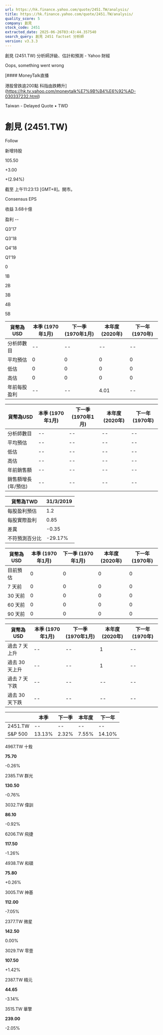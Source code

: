 ```yaml
---
url: https://hk.finance.yahoo.com/quote/2451.TW/analysis/
title: https://hk.finance.yahoo.com/quote/2451.TW/analysis/
quality_score: 5
company: 創見
stock_code: 2451
extracted_date: 2025-06-26T03:43:44.357540
search_query: 創見 2451 factset 分析師
version: v3.3.3
---
```


創見 (2451.TW) 分析師評級、估計和預測 - Yahoo 財經


Oops, something went wrong

 

[#### MoneyTalk直播

港股曾跌逾200點 科指由跌轉升](https://hk.tv.yahoo.com/moneytalk%E7%9B%B4%E6%92%AD-030337232.html)

Taiwan - Delayed Quote • TWD 

# 創見 (2451.TW)

Follow

 

新增持股

105.50

+3.00

+(2.94%)

截至 上午11:23:13 [GMT+8]。開市。

Consensus EPS

收益 3.68十億

盈利 --

Q3'17

Q3'18

Q4'18

Q1'19

0

1B

2B

3B

4B

5B

| 貨幣為USD | 本季 (1970年1月) | 下一季 (1970年1月) | 本年度 (2020年) | 下一年 (1970年) |
| --- | --- | --- | --- | --- |
| 分析師數目 | -- | -- | -- | -- |
| 平均預估 | 0 | 0 | 0 | 0 |
| 低估 | 0 | 0 | 0 | 0 |
| 高估 | 0 | 0 | 0 | 0 |
| 年前每股盈利 | -- | -- | 4.01 | -- |

| 貨幣為USD | 本季 (1970年1月) | 下一季 (1970年1月) | 本年度 (2020年) | 下一年 (1970年) |
| --- | --- | --- | --- | --- |
| 分析師數目 | -- | -- | -- | -- |
| 平均預估 | -- | -- | -- | -- |
| 低估 | -- | -- | -- | -- |
| 高估 | -- | -- | -- | -- |
| 年前銷售額 | -- | -- | -- | -- |
| 銷售額增長 (年/預估) | -- | -- | -- | -- |

| 貨幣為TWD | 31/3/2019 |
| --- | --- |
| 每股盈利預估 | 1.2 |
| 每股實際盈利 | 0.85 |
| 差異 | -0.35 |
| 不符預測百分比 | -29.17% |

| 貨幣為USD | 本季 (1970年1月) | 下一季 (1970年1月) | 本年度 (2020年) | 下一年 (1970年) |
| --- | --- | --- | --- | --- |
| 目前預估 | 0 | 0 | 0 | 0 |
| 7 天前 | 0 | 0 | 0 | 0 |
| 30 天前 | 0 | 0 | 0 | 0 |
| 60 天前 | 0 | 0 | 0 | 0 |
| 90 天前 | 0 | 0 | 0 | 0 |

| 貨幣為USD | 本季 (1970年1月) | 下一季 (1970年1月) | 本年度 (2020年) | 下一年 (1970年) |
| --- | --- | --- | --- | --- |
| 過去 7 天上升 | -- | -- | 1 | -- |
| 過去 30 天上升 | -- | -- | 1 | -- |
| 過去 7 天下跌 | -- | -- | -- | -- |
| 過去 30 天下跌 | -- | -- | -- | -- |

|  | 本季 | 下一季 | 本年度 | 下一年 |
| --- | --- | --- | --- | --- |
| 2451.TW | -- | -- | -- | -- |
| S&P 500 | 13.13% | 2.32% | 7.55% | 14.10% |

4967.TW  十銓

**75.70**

-0.26%

2385.TW  群光

**130.50**

-0.76%

3032.TW  偉訓

**86.10**

-0.92%

6206.TW  飛捷

**117.50**

-1.26%

4938.TW  和碩

**75.80**

+0.26%

3005.TW  神基

**112.00**

-7.05%

2377.TW  微星

**142.50**

0.00%

3029.TW  零壹

**107.50**

+1.42%

2387.TW  精元

**44.65**

-3.14%

3515.TW  華擎

**239.00**

-2.05%